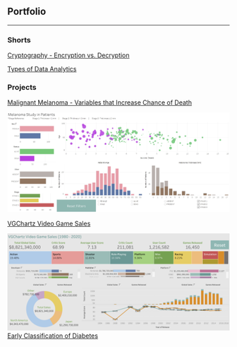 ## Portfolio
---
### Shorts
<!-- [Cryptography - Encryption vs. Decryption](pdf/Cryptography-Encryption_vs._Decryption.pdf)<br>-->
[Cryptography - Encryption vs. Decryption](cryptography_encryption_vs._decryption.md)  
<!-- [Types of Data Analytics](pdf/Types_of_Data_Analytics.pdf) -->
[Types of Data Analytics](types_of_data_analysis.md)

### Projects

[Malignant Melanoma - Variables that Increase Chance of Death](/melanoma)
<!-- <img src="images/Melanoma.JPG"/> -->
<!-- <a href=https://public.tableau.com/app/profile/heidi.tm/viz/Melanoma_16379984159000/MelanomaStudyinPatients>![](images/Melanoma.JPG)</a> -->
[![](images/Melanoma.JPG)](https://public.tableau.com/app/profile/heidi.tm/viz/Melanoma_16379984159000/MelanomaStudyinPatients)


<!--Good to post the below, incase want to add a better title/small analysis? -->
<!--[VGChartz Video Game Sales](https://github.com/heiditm/HTM/blob/main/VGChartz%20Video%20Game%20Sales.ipynb) -->
[VGChartz Video Game Sales](VGchartz.md)  
<!-- <img src="images/ESRB Rating Symbols.jpg"/>-->
[<img src="images/VGChartz.png">](https://public.tableau.com/app/profile/heidi.tm/viz/VGChartzVideoGameSalesEDA/VGDashboard)
[Early Classification of Diabetes](diabetes.md)

 
<!-- [Gun Violence](/gun_violence) -->
<!-- [![](images/Melanoma.JPG)]() -->

<!-- ---
[Project 2 Title](/pdf/sample_page)
<img src="images/dummy_thumbnail.jpg?raw=true"/>

---
[Project 3 Title](http://example.com/)
<img src="images/dummy_thumbnail.jpg?raw=true"/>

---

### Category Name 2

- [Project 1 Title](http://example.com/)
- [Project 2 Title](http://example.com/)
- [Project 3 Title](http://example.com/)
- [Project 4 Title](http://example.com/)
- [Project 5 Title](http://example.com/)

---

<!-- Google tag (gtag.js)
<script async src="https://www.googletagmanager.com/gtag/js?id=G-1ST2JX8Z0Y"></script>
<script>
  window.dataLayer = window.dataLayer || [];
  function gtag(){dataLayer.push(arguments);}
  gtag('js', new Date());

  gtag('config', 'G-1ST2JX8Z0Y');
</script>

 -->
